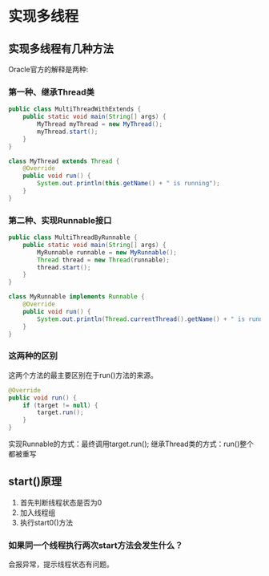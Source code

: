 # 实现多线程

## 实现多线程有几种方法

Oracle官方的解释是两种:

### 第一种、继承Thread类

```java
public class MultiThreadWithExtends {
    public static void main(String[] args) {
        MyThread myThread = new MyThread();
        myThread.start();
    }
}

class MyThread extends Thread {
    @Override
    public void run() {
        System.out.println(this.getName() + " is running");
    }
}
```

### 第二种、实现Runnable接口

```java
public class MultiThreadByRunnable {
    public static void main(String[] args) {
        MyRunnable runnable = new MyRunnable();
        Thread thread = new Thread(runnable);
        thread.start();
    }
}

class MyRunnable implements Runnable {
    @Override
    public void run() {
        System.out.println(Thread.currentThread().getName() + " is running");
    }
}

```

### 这两种的区别
这两个方法的最主要区别在于run()方法的来源。
```java
@Override 
public void run() { 
    if (target != null) { 
        target.run(); 
    } 
}
```
实现Runnable的方式：最终调用target.run(); 
继承Thread类的方式：run()整个都被重写


## start()原理
1. 首先判断线程状态是否为0
1. 加入线程组
1. 执行start0()方法

### 如果同一个线程执行两次start方法会发生什么？
会报异常，提示线程状态有问题。